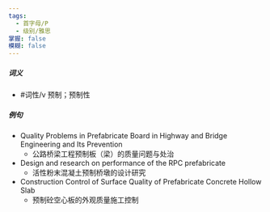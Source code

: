 ```yaml
---
tags:
  - 首字母/P
  - 级别/雅思
掌握: false
模糊: false
---
```

##### 词义
- #词性/v  预制；预制性
##### 例句
- Quality Problems in Prefabricate Board in Highway and Bridge Engineering and Its Prevention
	- 公路桥梁工程预制板（梁）的质量问题与处治
- Design and research on performance of the RPC prefabricate
	- 活性粉末混凝土预制桥墩的设计研究
- Construction Control of Surface Quality of Prefabricate Concrete Hollow Slab
	- 预制砼空心板的外观质量施工控制
